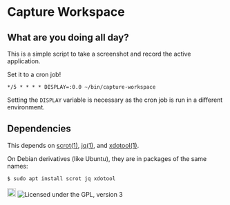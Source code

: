 # Capture Workspace

## What are you doing all day?

This is a simple script to take a screenshot and record the active application.

Set it to a cron job!

```crontab
*/5 * * * * DISPLAY=:0.0 ~/bin/capture-workspace
```

Setting the `DISPLAY` variable is necessary as the cron job is run in a
different environment.

## Dependencies

This depends on [scrot(1)](https://en.wikipedia.org/wiki/Scrot),
[jq(1)](https://stedolan.github.io/jq/), and
[xdotool(1)](http://semicomplete.com/projects/xdotool).

On Debian derivatives (like Ubuntu), they are in packages of the same names:

```sh
$ sudo apt install scrot jq xdotool
```

<a href='http://www.recurse.com' title='Made with love at the Recurse Center'><img src='https://cloud.githubusercontent.com/assets/2883345/11325206/336ea5f4-9150-11e5-9e90-d86ad31993d8.png' height='20px'/></a>
![Licensed under the GPL, version 3](https://img.shields.io/badge/license-GPL3-blue.svg)
